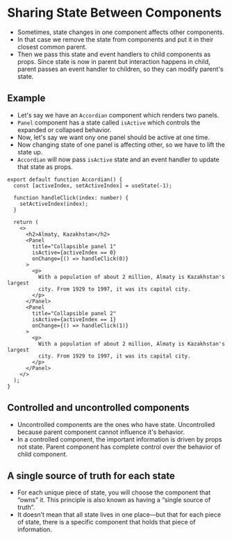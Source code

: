 # Sharing State Between Components

- Sometimes, state changes in one component affects other components.
- In that case we remove the state from components and put it in their closest common parent.
- Then we pass this state and event handlers to child components as props. Since state is now in parent but interaction happens in child, parent passes an event handler to children, so they can modify parent's state.

## Example

- Let's say we have an `Accordian` component which renders two panels.
- `Panel` component has a state called `isActive` which controls the expanded or collapsed behavior.
- Now, let's say we want ony one panel should be active at one time.
- Now changing state of one panel is affecting other, so we have to lift the state up.
- `Accordian` will now pass `isActive` state and an event handler to update that state as props.

```tsx
export default function Accordian() {
  const [activeIndex, setActiveIndex] = useState(-1);

  function handleClick(index: number) {
    setActiveIndex(index);
  }

  return (
    <>
      <h2>Almaty, Kazakhstan</h2>
      <Panel
        title="Collapsible panel 1"
        isActive={activeIndex == 0}
        onChange={() => handleClick(0)}
      >
        <p>
          With a population of about 2 million, Almaty is Kazakhstan's largest
          city. From 1929 to 1997, it was its capital city.
        </p>
      </Panel>
      <Panel
        title="Collapsible panel 2"
        isActive={activeIndex == 1}
        onChange={() => handleClick(1)}
      >
        <p>
          With a population of about 2 million, Almaty is Kazakhstan's largest
          city. From 1929 to 1997, it was its capital city.
        </p>
      </Panel>
    </>
  );
}
```

## Controlled and uncontrolled components 

- Uncontrolled components are the ones who have state. Uncontrolled because parent component cannot influence it's behavior.
- In a controlled component, the important information is driven by props not state. Parent component has complete control over the behavior of child component.


## A single source of truth for each state 

- For each unique piece of state, you will choose the component that “owns” it. This principle is also known as having a “single source of truth”.
- It doesn’t mean that all state lives in one place—but that for each piece of state, there is a specific component that holds that piece of information.
